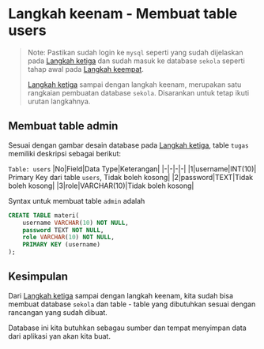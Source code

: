 # Langkah keenam - Membuat table users

> Note: Pastikan sudah login ke `mysql` seperti yang sudah dijelaskan pada [Langkah ketiga](/steps/langkah3.md) dan sudah masuk ke database `sekola` seperti tahap awal pada [Langkah keempat](/steps/langkah4.md).
>
> [Langkah ketiga](/steps/langkah3.md) sampai dengan langkah keenam, merupakan satu rangkaian pembuatan database `sekola`. Disarankan untuk tetap ikuti urutan langkahnya.

## Membuat table admin
Sesuai dengan gambar desain database pada [Langkah ketiga](/steps/langkah3.md), table `tugas` memiliki deskripsi sebagai berikut:

`Table: users`
|No|Field|Data Type|Keterangan|
|-|-|-|-|
|1|username|INT(10)| Primary Key dari table `users`, Tidak boleh kosong|
|2|password|TEXT|Tidak boleh kosong|
|3|role|VARCHAR(10)|Tidak boleh kosong|

Syntax untuk membuat table `admin` adalah 
```sql
CREATE TABLE materi(
    username VARCHAR(10) NOT NULL,
    password TEXT NOT NULL,
    role VARCHAR(10) NOT NULL,
    PRIMARY KEY (username)
);
```

## Kesimpulan
Dari [Langkah ketiga](/steps/langkah3.md) sampai dengan langkah keenam, kita sudah bisa membuat database `sekola` dan table - table yang dibutuhkan sesuai dengan rancangan yang sudah dibuat.

Database ini kita butuhkan sebagau sumber dan tempat menyimpan data dari aplikasi yan akan kita buat.